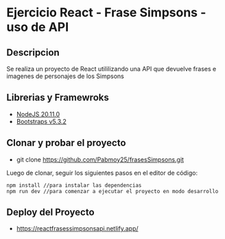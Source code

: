 # Ejercicio React - Frase Simpsons - uso de API 

## Descripcion

Se realiza un proyecto de React utililizando una API que devuelve frases e imagenes de personajes de los Simpsons


## Librerias y Framewroks

- [NodeJS 20.11.0](https://nodejs.org/en)
- [Bootstraps v5.3.2](https://getbootstrap.com/) 

## Clonar y probar el proyecto

- git clone https://github.com/Pabmoy25/frasesSimpsons.git

Luego de clonar, seguir los siguientes pasos en el editor de código:

```
npm install //para instalar las dependencias
npm run dev //para comenzar a ejecutar el proyecto en modo desarrollo
```

## Deploy del Proyecto

- https://reactfrasessimpsonsapi.netlify.app/